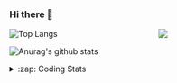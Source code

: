 ### Hi there 👋

<!--
**tao8687/tao8687** is a ✨ _special_ ✨ repository because its `README.md` (this file) appears on your GitHub profile.

Here are some ideas to get you started:

- 🔭 I’m currently working on ...
- 🌱 I’m currently learning ...
- 👯 I’m looking to collaborate on ...
- 🤔 I’m looking for help with ...
- 💬 Ask me about ...
- 📫 How to reach me: ...
- 😄 Pronouns: ...
- ⚡ Fun fact: ...
-->

<img align='right' src="https://media.giphy.com/media/M9gbBd9nbDrOTu1Mqx/giphy.gif" width="240">

  
![Top Langs](https://github-readme-stats.vercel.app/api/top-langs/?username=tao8687&layout=compact&title_color=23238E&text_color=A67D3D)

![Anurag's github stats](https://github-readme-stats.vercel.app/api?username=tao8687&show_icons=true&&text_color=A67D3D&title_color=23238E&show_icons=false&count_private=true&hide=stars)

<details>
  <summary>:zap: Coding Stats</summary>
  <br>
    
<!--START_SECTION:waka-->
![Code Time](http://img.shields.io/badge/Code%20Time-2%2C139%20hrs%2052%20mins-blue)

![Profile Views](http://img.shields.io/badge/Profile%20Views-0-blue)

**🐱 My GitHub Data** 

> 📦 1.5 MB Used in GitHub's Storage 
 > 
> 🏆 242 Contributions in the Year 2025
 > 
> 🚫 Not Opted to Hire
 > 
> 📜 63 Public Repositories 
 > 
> 🔑 24 Private Repositories 
 > 
**I'm an Early 🐤** 

```text
🌞 Morning                1844 commits        ██████████████████████░░░   89.65 % 
🌆 Daytime                90 commits          █░░░░░░░░░░░░░░░░░░░░░░░░   04.38 % 
🌃 Evening                119 commits         █░░░░░░░░░░░░░░░░░░░░░░░░   05.79 % 
🌙 Night                  4 commits           ░░░░░░░░░░░░░░░░░░░░░░░░░   00.19 % 
```
📅 **I'm Most Productive on Wednesday** 

```text
Monday                   295 commits         ████░░░░░░░░░░░░░░░░░░░░░   14.34 % 
Tuesday                  281 commits         ███░░░░░░░░░░░░░░░░░░░░░░   13.66 % 
Wednesday                352 commits         ████░░░░░░░░░░░░░░░░░░░░░   17.11 % 
Thursday                 276 commits         ███░░░░░░░░░░░░░░░░░░░░░░   13.42 % 
Friday                   292 commits         ████░░░░░░░░░░░░░░░░░░░░░   14.20 % 
Saturday                 285 commits         ███░░░░░░░░░░░░░░░░░░░░░░   13.86 % 
Sunday                   276 commits         ███░░░░░░░░░░░░░░░░░░░░░░   13.42 % 
```


📊 **This Week I Spent My Time On** 

```text
🕑︎ Time Zone: Asia/Shanghai

💬 Programming Languages: 
JavaScript               3 hrs 17 mins       ██████████░░░░░░░░░░░░░░░   41.54 % 
Bash                     1 hr 40 mins        █████░░░░░░░░░░░░░░░░░░░░   21.19 % 
C++                      1 hr 8 mins         ████░░░░░░░░░░░░░░░░░░░░░   14.44 % 
YAML                     1 hr 8 mins         ████░░░░░░░░░░░░░░░░░░░░░   14.36 % 
JSON                     13 mins             █░░░░░░░░░░░░░░░░░░░░░░░░   02.88 % 

🔥 Editors: 
VS Code                  7 hrs 54 mins       █████████████████████████   100.00 % 

🐱‍💻 Projects: 
transitive               6 hrs 1 min         ███████████████████░░░░░░   76.05 % 
icart_mini_driver_ws     1 hr 8 mins         ████░░░░░░░░░░░░░░░░░░░░░   14.43 % 
xhs-toolkit              30 mins             ██░░░░░░░░░░░░░░░░░░░░░░░   06.33 % 
maps                     14 mins             █░░░░░░░░░░░░░░░░░░░░░░░░   03.07 % 
als_ros                  0 secs              ░░░░░░░░░░░░░░░░░░░░░░░░░   00.12 % 

💻 Operating System: 
Linux                    7 hrs 54 mins       █████████████████████████   100.00 % 
```

**I Mostly Code in C++** 

```text
C++                      11 repos            █████████░░░░░░░░░░░░░░░░   34.38 % 
Python                   8 repos             ██████░░░░░░░░░░░░░░░░░░░   25.00 % 
JavaScript               2 repos             ██░░░░░░░░░░░░░░░░░░░░░░░   06.25 % 
Batchfile                1 repo              █░░░░░░░░░░░░░░░░░░░░░░░░   03.12 % 
HTML                     1 repo              █░░░░░░░░░░░░░░░░░░░░░░░░   03.12 % 
```



**Timeline**

![Lines of Code chart](https://raw.githubusercontent.com/tao8687/tao8687/master/assets/bar_graph.png)


 Last Updated on 29/08/2025 01:48:38 UTC
<!--END_SECTION:waka-->
</details>

